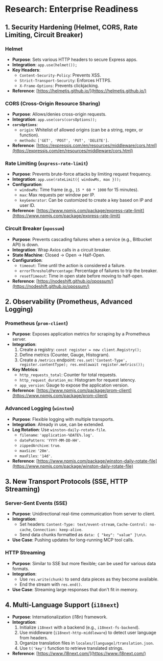 # Research: Enterprise Readiness

## 1. Security Hardening (Helmet, CORS, Rate Limiting, Circuit Breaker)

### Helmet

- **Purpose**: Sets various HTTP headers to secure Express apps.
- **Integration**: `app.use(helmet());`
- **Key Headers**:
  - `Content-Security-Policy`: Prevents XSS.
  - `Strict-Transport-Security`: Enforces HTTPS.
  - `X-Frame-Options`: Prevents clickjacking.
- **Reference**: [https://helmetjs.github.io/](https://helmetjs.github.io/)

### CORS (Cross-Origin Resource Sharing)

- **Purpose**: Allows/denies cross-origin requests.
- **Integration**: `app.use(cors(corsOptions));`
- **`corsOptions`**:
  - `origin`: Whitelist of allowed origins (can be a string, regex, or function).
  - `methods`: `['GET', 'POST', 'PUT', 'DELETE']`.
- **Reference**: [https://expressjs.com/en/resources/middleware/cors.html](https://expressjs.com/en/resources/middleware/cors.html)

### Rate Limiting (`express-rate-limit`)

- **Purpose**: Prevents brute-force attacks by limiting request frequency.
- **Integration**: `app.use(rateLimit({ windowMs, max }));`
- **Configuration**:
  - `windowMs`: Time frame (e.g., `15 * 60 * 1000` for 15 minutes).
  - `max`: Max requests per window per IP.
  - `keyGenerator`: Can be customized to create a key based on IP and user ID.
- **Reference**: [https://www.npmjs.com/package/express-rate-limit](https://www.npmjs.com/package/express-rate-limit)

### Circuit Breaker (`opossum`)

- **Purpose**: Prevents cascading failures when a service (e.g., Bitbucket API) is down.
- **Integration**: Wrap Axios calls in a circuit breaker.
- **State Machine**: Closed -> Open -> Half-Open.
- **Configuration**:
  - `timeout`: Time until the action is considered a failure.
  - `errorThresholdPercentage`: Percentage of failures to trip the breaker.
  - `resetTimeout`: Time in open state before moving to half-open.
- **Reference**: [https://nodeshift.github.io/opossum/](https://nodeshift.github.io/opossum/)

## 2. Observability (Prometheus, Advanced Logging)

### Prometheus (`prom-client`)

- **Purpose**: Exposes application metrics for scraping by a Prometheus server.
- **Integration**:
  1.  Create a registry: `const register = new client.Registry();`
  2.  Define metrics (Counter, Gauge, Histogram).
  3.  Create a `/metrics` endpoint: `res.set('Content-Type', register.contentType); res.end(await register.metrics());`
- **Key Metrics**:
  - `http_requests_total`: Counter for total requests.
  - `http_request_duration_ms`: Histogram for request latency.
  - `app_version`: Gauge to expose the application version.
- **Reference**: [https://www.npmjs.com/package/prom-client](https://www.npmjs.com/package/prom-client)

### Advanced Logging (`winston`)

- **Purpose**: Flexible logging with multiple transports.
- **Integration**: Already in use, can be extended.
- **Log Rotation**: Use `winston-daily-rotate-file`.
  - `filename`: `'application-%DATE%.log'`.
  - `datePattern`: `'YYYY-MM-DD-HH'`.
  - `zippedArchive`: `true`.
  - `maxSize`: `'20m'`.
  - `maxFiles`: `'14d'`.
- **Reference**: [https://www.npmjs.com/package/winston-daily-rotate-file](https://www.npmjs.com/package/winston-daily-rotate-file)

## 3. New Transport Protocols (SSE, HTTP Streaming)

### Server-Sent Events (SSE)

- **Purpose**: Unidirectional real-time communication from server to client.
- **Integration**:
  - Set headers: `Content-Type: text/event-stream`, `Cache-Control: no-cache`, `Connection: keep-alive`.
  - Send data chunks formatted as `data: { "key": "value" }\n\n`.
- **Use Case**: Pushing updates for long-running MCP tool calls.

### HTTP Streaming

- **Purpose**: Similar to SSE but more flexible; can be used for various data formats.
- **Integration**:
  - Use `res.write(chunk)` to send data pieces as they become available.
  - End the stream with `res.end()`.
- **Use Case**: Streaming large responses that don't fit in memory.

## 4. Multi-Language Support (`i18next`)

- **Purpose**: Internationalization (i18n) framework.
- **Integration**:
  1.  Initialize `i18next` with a backend (e.g., `i18next-fs-backend`).
  2.  Use middleware (`i18next-http-middleware`) to detect user language from headers.
  3.  Organize translation files in `locales/[language]/translation.json`.
  4.  Use `t('key')` function to retrieve translated strings.
- **Reference**: [https://www.i18next.com/](https://www.i18next.com/)
